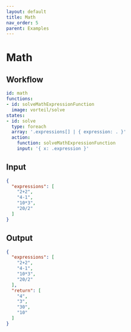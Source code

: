 ```yaml
---
layout: default
title: Math
nav_order: 5
parent: Examples
---
```

# Math

## Workflow

```yaml
id: math
functions: 
- id: solveMathExpressionFunction
  image: vorteil/solve
states:
- id: solve
  type: foreach
  array: '.expressions[] | { expression: . }'
  action:
    function: solveMathExpressionFunction
    input: '{ x: .expression }'
```

## Input 

```json
{
  "expressions": [
    "2+2",
    "4-1",
    "10*3",
    "20/2"
  ]
}
```

## Output

```json
{
  "expressions": [
    "2+2",
    "4-1",
    "10*3",
    "20/2"
  ],
  "return": [
    "4",
    "3",
    "30",
    "10"
  ]
}
```
